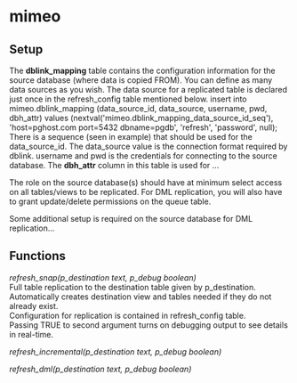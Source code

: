 mimeo
=====

Setup
-----

The **dblink_mapping** table contains the configuration information for the source database (where data is copied FROM). You can define as many data sources as you wish. The data source for a replicated table is declared just once in the refresh_config table mentioned below.
    insert into mimeo.dblink_mapping (data_source_id, data_source, username, pwd, dbh_attr) 
    values (nextval('mimeo.dblink_mapping_data_source_id_seq'), 'host=pghost.com port=5432 dbname=pgdb', 'refresh', 'password', null);
There is a sequence (seen in example) that should be used for the data_source_id.
The data_source value is the connection format required by dblink.
username and pwd is the credentials for connecting to the source database.
The **dbh_attr** column in this table is used for ...

The role on the source database(s) should have at minimum select access on all tables/views to be replicated. For DML replication, you will also have to grant update/delete permissions on the queue table.

Some additional setup is required on the source database for DML replication...

Functions
---------

*refresh_snap(p_destination text, p_debug boolean)*  
    Full table replication to the destination table given by p_destination. Automatically creates destination view and tables needed if they do not already exist.  
    Configuration for replication is contained in refresh_config table.  
    Passing TRUE to second argument turns on debugging output to see details in real-time.  

*refresh_incremental(p_destination text, p_debug boolean)*  
    


*refresh_dml(p_destination text, p_debug boolean)*  
    
    
